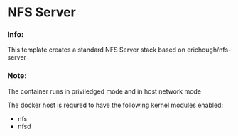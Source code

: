 # NFS Server

### Info:

 This template creates a standard NFS Server stack based on erichough/nfs-server

### Note:

 The container runs in priviledged mode and in host network mode

 The docker host is requred to have the following kernel modules enabled:
 - nfs
 - nfsd

